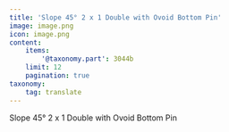 ```yaml
---
title: 'Slope 45° 2 x 1 Double with Ovoid Bottom Pin'
image: image.png
icon: image.png
content:
    items:
        '@taxonomy.part': 3044b
    limit: 12
    pagination: true
taxonomy:
    tag: translate
---
```


Slope 45° 2 x 1 Double with Ovoid Bottom Pin
